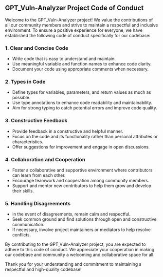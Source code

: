 ## GPT_Vuln-Analyzer Project Code of Conduct

Welcome to the GPT_Vuln-Analyzer project! We value the contributions of all our community members and strive to maintain a respectful and inclusive environment. To ensure a positive experience for everyone, we have established the following code of conduct specifically for our codebase:

### 1. Clear and Concise Code
- Write code that is easy to understand and maintain.
- Use meaningful variable and function names to enhance code clarity.
- Document your code using appropriate comments when necessary.

### 2. Types in Code
- Define types for variables, parameters, and return values as much as possible.
- Use type annotations to enhance code readability and maintainability.
- Aim for strong typing to catch potential errors and improve code quality.

### 3. Constructive Feedback
- Provide feedback in a constructive and helpful manner.
- Focus on the code and its functionality rather than personal attributes or characteristics.
- Offer suggestions for improvement and engage in open discussions.

### 4. Collaboration and Cooperation
- Foster a collaborative and supportive environment where contributors can learn from each other.
- Encourage teamwork and cooperation among community members.
- Support and mentor new contributors to help them grow and develop their skills.

### 5. Handling Disagreements
- In the event of disagreements, remain calm and respectful.
- Seek common ground and find solutions through open and constructive communication.
- If necessary, involve project maintainers or mediators to help resolve conflicts.

By contributing to the GPT_Vuln-Analyzer project, you are expected to adhere to this code of conduct. We appreciate your cooperation in making our codebase and community a welcoming and collaborative space for all.

Thank you for your understanding and commitment to maintaining a respectful and high-quality codebase!
